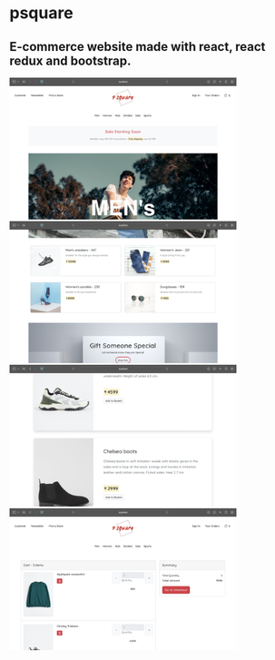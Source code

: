 # psquare

## E-commerce website made with react, react redux and bootstrap.

<div>
  <img src="ScreenShots/1.png" width="400px">
  <img src="ScreenShots/2.png" width="400px">
  </div>
    
  <div>
  <img src="ScreenShots/3.png" width="400px">
  <img src="ScreenShots/4.png" width="400px">
  </div>
